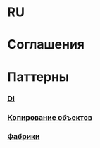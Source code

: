 # RU

# Соглашения

# Паттерны

### [DI](patterns/di.md)

### [Копирование объектов](patterns/copy.md)

### [Фабрики](patterns/factory.md)